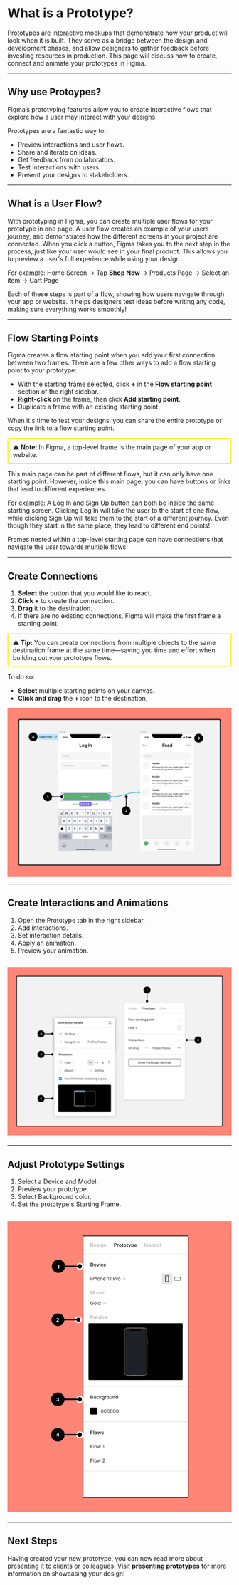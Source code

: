# What is a Prototype?

Prototypes are interactive mockups that demonstrate how your product will look when it is built. They serve as a bridge between the design and development phases, and allow designers to gather feedback before investing resources in production. This page will discuss how to create, connect and animate your prototypes in Figma.

---

## Why use Protoypes?

Figma’s prototyping features allow you to create interactive flows that explore how a user may interact with your designs.

Prototypes are a fantastic way to:

- Preview interactions and user flows.
- Share and iterate on ideas.
- Get feedback from collaborators.
- Test interactions with users.
- Present your designs to stakeholders.

---

## What is a User Flow?

With prototyping in Figma, you can create multiple user flows for your prototype in one page. A user flow creates an example of your users journey, and demonstrates how the different screens in your project are connected. When you click a button, Figma takes you to the next step in the process, just like your user would see in your final product. This allows you to preview a user's full experience while using your design .

For example:
Home Screen -> Tap **Shop Now** -> Products Page -> Select an item -> Cart Page

Each of these steps is part of a flow, showing how users navigate through your app or website. It helps designers test ideas before writing any code, making sure everything works smoothly!

---

## Flow Starting Points

Figma creates a flow starting point when you add your first connection between two frames. There are a few other ways to add a flow starting point to your prototype:

- With the starting frame selected, click **+** in the **Flow starting point** section of the right sidebar.
- **Right-click** on the frame, then click **Add starting point**.
- Duplicate a frame with an existing starting point.

When it's time to test your designs, you can share the entire prototype or copy the link to a flow starting point.

<div style="border: 2px solid rgb(255, 236, 28); padding: 10px; margin: 10px 0; border-radius: 4px;">
<strong>⚠️ Note: </strong>
In Figma, a top-level frame is the main page of your app or website.
</div>

This main page can be part of different flows, but it can only have one starting point. However, inside this main page, you can have buttons or links that lead to different experiences.

For example:
A Log In and Sign Up button can both be inside the same starting screen. Clicking Log In will take the user to the start of one flow, while clicking Sign Up will take them to the start of a different journey. Even though they start in the same place, they lead to different end points!

Frames nested within a top-level starting page can have connections that navigate the user towards multiple flows.

---

## Create Connections

1. **Select** the button that you would like to react.
2. **Click +** to create the connection.
3. **Drag** it to the destination.
4. If there are no existing connections, Figma will make the first frame a starting point.

<div style="border: 2px solid rgb(255, 236, 28); padding: 10px; margin: 10px 0; border-radius: 4px;">
<strong>⚠️ Tip: </strong> You can create connections from multiple objects to the same destination frame at the same time—saving you time and effort when building out your prototype flows. </div>

To do so:

- **Select** multiple starting points on your canvas.
- **Click and drag** the **+** icon to the destination.

![Grid Example](<images/Anatomy%20of%20a%20connection%20between%20two%20frames%20(2).png>)

---

## Create Interactions and Animations

1. Open the Prototype tab in the right sidebar.
2. Add interactions.
3. Set interaction details.
4. Apply an animation.
5. Preview your animation.

## ![Grid Example](<images/Create%20interactions%20and%20animations%20(3)%201%20(1).png>)

---

## Adjust Prototype Settings

1. Select a Device and Model.
2. Preview your prototype.
3. Select Background color.
4. Set the prototype's Starting Frame.

## ![Grid Example](<images/Prototype%20tab%20of%20right%20sidebar%20with%20device,%20preview,%20background,%20and%20flow%20settings%20(1).png>)

---

## Next Steps

Having created your new prototype, you can now read more about presenting it to clients or colleagues. Visit **[presenting prototypes](presenting-prototypes.md)** for more information on showcasing your design!
